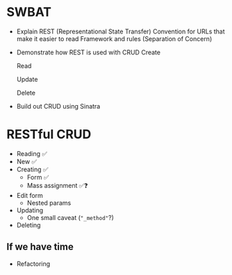 # SWBAT
* Explain REST (Representational State Transfer)
  Convention for URLs that make it easier to read
  Framework and rules (Separation of Concern)

* Demonstrate how REST is used with CRUD
  Create

  Read

  Update
  
  Delete
* Build out CRUD using Sinatra

# RESTful CRUD
* Reading ✅
* New ✅
* Creating ✅
  * Form ✅
  * Mass assignment ✅❓
* Edit form
  * Nested params
* Updating
  * One small caveat (`"_method"`?)
* Deleting

## If we have time
* Refactoring
